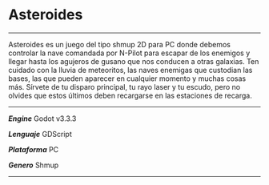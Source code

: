 # Asteroides

***
Asteroides es un juego del tipo shmup 2D para PC donde debemos controlar
la nave comandada por N-Pilot para escapar de los enemigos y llegar
hasta los agujeros de gusano que nos conducen a otras galaxias. Ten cuidado
con la lluvia de meteoritos, las naves enemigas que custodian las bases, 
las que pueden aparecer en cualquier momento y muchas cosas más. Sírvete
de tu disparo principal, tu rayo laser y tu escudo, pero no olvides 
que estos últimos deben recargarse en las estaciones de recarga.
***
*****Engine***** Godot v3.3.3

*****Lenguaje***** GDScript

*****Plataforma***** PC

*****Genero***** Shmup
***
